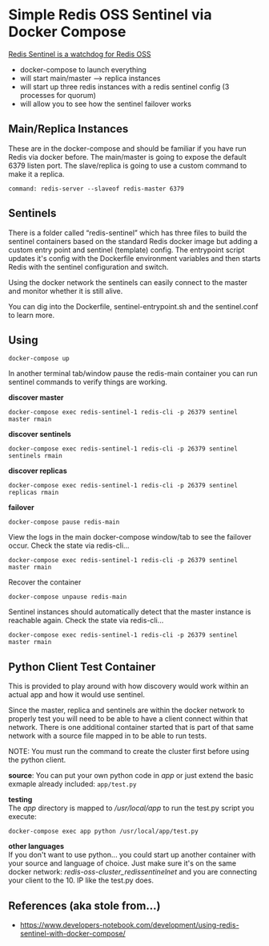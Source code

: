 # Simple Redis OSS Sentinel via Docker Compose

[Redis Sentinel is a watchdog for Redis OSS](https://redis.io/topics/sentinel)

* docker-compose to launch everything
* will start main/master --> replica instances
* will start up three redis instances with a redis sentinel config (3 processes for quorum)
* will allow you to see how the sentinel failover works

## Main/Replica Instances

These are in the docker-compose and should be familiar if you have run Redis via docker before.  The main/master is going to expose the default 6379 listen port. The slave/replica is going to use a custom command to make it a replica.

```
command: redis-server --slaveof redis-master 6379
```

## Sentinels

There is a folder called “redis-sentinel” which has three files to build the sentinel containers based on the standard Redis docker image but adding a custom entry point and sentinel (template) config.  The entrypoint script updates it's config with the Dockerfile environment variables and then starts Redis with the sentinel configuration and switch.

Using the docker network the sentinels can easily connect to the master and monitor whether it is still alive.

You can dig into the Dockerfile, sentinel-entrypoint.sh and the sentinel.conf to learn more.

## Using

```
docker-compose up
```

In another terminal tab/window pause the redis-main container you can run sentinel commands to verify things are working.

**discover master**
```
docker-compose exec redis-sentinel-1 redis-cli -p 26379 sentinel master rmain
```

**discover sentinels**
```
docker-compose exec redis-sentinel-1 redis-cli -p 26379 sentinel sentinels rmain
```

**discover replicas**
```
docker-compose exec redis-sentinel-1 redis-cli -p 26379 sentinel replicas rmain
```

**failover**
```
docker-compose pause redis-main 
```

View the logs in the main docker-compose window/tab to see the failover occur.  Check the state via redis-cli...

```
docker-compose exec redis-sentinel-1 redis-cli -p 26379 sentinel master rmain
```

Recover the container

```
docker-compose unpause redis-main 
```

Sentinel instances should automatically detect that the master instance is reachable again. Check the state via redis-cli...

```
docker-compose exec redis-sentinel-1 redis-cli -p 26379 sentinel master rmain
```


## Python Client Test Container

This is provided to play around with how discovery would work within an actual app and how it would use sentinel.

Since the master, replica and sentinels are within the docker network to properly test you will need to be able to have a client connect within that network.  There is one additional container started that is part of that same network with a source file mapped in to be able to run tests.

NOTE: You must run the command to create the cluster first before using the python client.

**source**:
You can put your own python code in *app* or just extend the basic exmaple already included:
`app/test.py`

**testing**  
The *app* directory is mapped to */usr/local/app* to run the test.py script you execute:

```
docker-compose exec app python /usr/local/app/test.py
```

**other languages**  
If you don't want to use python... you could start up another container with your source and language of choice.  Just make sure it's on the same docker network: *redis-oss-cluster_redissentinelnet* and you are connecting your client to the 10. IP like the test.py does.

## References (aka stole from...)

- https://www.developers-notebook.com/development/using-redis-sentinel-with-docker-compose/
